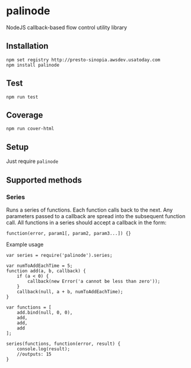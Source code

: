 # palinode
NodeJS callback-based flow control utility library

## Installation
```Shell
npm set registry http://presto-sinopia.awsdev.usatoday.com
npm install palinode
```
## Test 

```Shell
npm run test
```

## Coverage

```Shell
npm run cover-html
```

## Setup

Just require `palinode` 

## Supported methods

### Series
Runs a series of functions.  Each function calls back to the next. Any parameters passed to a callback are spread into the subsequent function call.
All functions in a series should accept a callback in the form:
```
function(error, param1[, param2, param3...]) {}
```
Example usage
```
var series = require('palinode').series;

var numToAddEachTime = 5;
function add(a, b, callback) {
    if (a < 0) {
        callback(new Error('a cannot be less than zero'));
    }
    callback(null, a + b, numToAddEachTime);
}

var functions = [
    add.bind(null, 0, 0),
    add,
    add,
    add
];

series(functions, function(error, result) {
    console.log(result);
    //outputs: 15
}
```


